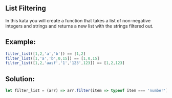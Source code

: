 
## List Filtering

In this kata you will create a function that takes a list of non-negative integers and strings and returns a new list with the strings filtered out.



## Example:

```javascript
filter_list([1,2,'a','b']) == [1,2]
filter_list([1,'a','b',0,15]) == [1,0,15]
filter_list([1,2,'aasf','1','123',123]) == [1,2,123]
```

## Solution:

```javascript
let filter_list = (arr) => arr.filter(item => typeof item === 'number');
```


